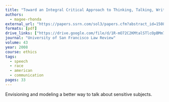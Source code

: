 ```yaml
---
title: "Toward an Integral Critical Approach to Thinking, Talking, Writing, and Teaching About Race"
authors:
  - magee-rhonda
external_url: "https://papers.ssrn.com/sol3/papers.cfm?abstract_id=1508884"
formats: [pdf]
drive_links: ["https://drive.google.com/file/d/1R-mO72C2KMtalSTlcOpBMm7mj5aXoGGK/view?usp=drivesdk"]
journal: "University of San Francisco Law Review"
volume: 43
year: 2008
course: ethics
tags:
  - speech
  - race
  - american
  - communication
pages: 33
---
```


Envisioning and modeling a better way to talk about sensitive subjects.
